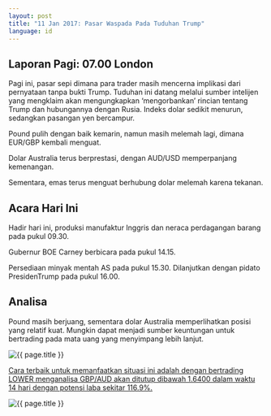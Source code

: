 ```yaml
---
layout: post
title: "11 Jan 2017: Pasar Waspada Pada Tuduhan Trump"
language: id
---
```

## Laporan Pagi: 07.00 London

Pagi ini, pasar sepi dimana para trader masih mencerna implikasi dari pernyataan tanpa bukti Trump. Tuduhan ini datang melalui sumber intelijen yang mengklaim akan mengungkapkan ‘mengorbankan’ rincian tentang Trump dan hubungannya dengan Rusia. Indeks dolar sedikit menurun, sedangkan pasangan yen bercampur.

Pound pulih dengan baik kemarin, namun masih melemah lagi, dimana EUR/GBP kembali menguat.

Dolar Australia terus berprestasi, dengan AUD/USD memperpanjang kemenangan.

Sementara, emas terus menguat berhubung dolar melemah karena tekanan.

## Acara Hari Ini

Hadir hari ini, produksi manufaktur Inggris dan neraca perdagangan barang pada pukul 09.30.

Gubernur BOE Carney berbicara pada pukul 14.15.

Persediaan minyak mentah AS pada pukul 15.30. Dilanjutkan dengan pidato PresidenTrump pada pukul 16.00.

## Analisa

Pound masih berjuang, sementara dolar Australia memperlihatkan posisi yang relatif kuat. Mungkin dapat menjadi sumber keuntungan untuk bertrading pada mata uang yang menyimpang lebih lanjut.

<img class="post-image" src="{{ site.url }}/images/2017-01-11_07-01-28.jpg" alt="{{ page.title }}">

<a href="%LINK%%?currency=GBP&amp;market=forex&amp;underlying=frxGBPAUD&amp;formname=higherlower&amp;duration_amount=14&amp;duration_units=d&amp;amount=10&amp;amount_type=payout&amp;expiry_type=duration&amp;barrier=1.6400" target="_blank">Cara terbaik untuk memanfaatkan situasi ini adalah dengan bertrading LOWER menganalisa GBP/AUD akan ditutup dibawah 1.6400 dalam waktu 14 hari dengan potensi laba sekitar 116.9%.</a>

<img class="post-image" src="{{ site.url }}/images/Screen-Shot-2017-01-11-at-6.19.57-PM.png" alt="{{ page.title }}">